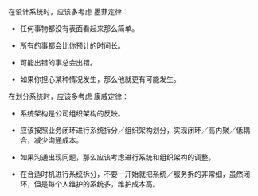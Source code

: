 在设计系统时，应该多考虑 墨菲定律：



- 任何事物都没有表面看起来那么简单。

- 所有的事都会比你预计的时间长。

- 可能出错的事总会出错。

- 如果你担心某种情况发生，那么他就更有可能发生。





在划分系统时，应该多考虑 康威定律：





- 系统架构是公司组织架构的反映。

- 应该按照业务闭环进行系统拆分／组织架构划分，实现闭环／高内聚／低耦合，减少沟通成本。

- 如果沟通出现问题，那么应该考虑进行系统和组织架构的调整。

- 在合适时机进行系统拆分，不要一开始就把系统／服务拆的非常细，虽然闭环，但是每个人维护的系统多，维护成本高。